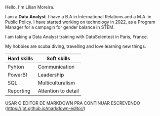 Hello. I'm Lilian Moreira.

I am a **Data Analyst**. I have a B.A in International Relations and a M.A. in Public Policy. I have started working on technology in 2022, as a Program Manager for a campagin for gender balance in STEM.

I am taking a Data Analyst training with DataScientest in Paris, France.

My hobbies are scuba diving, travelling and love learning new things. 

|Hard skills| Soft skills|
|--|--|
|Pyhton| Communication|
|PowerBI| Leadership|
|SQL| Multiculturalism|
|Reporting | Attention to detail|

USAR O EDITOR DE MARKDOWN PRA CONTINUAR ESCREVENDO (https://jbt.github.io/markdown-editor/)

